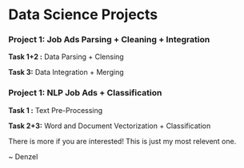 # Data Science Projects

### Project 1: Job Ads Parsing + Cleaning + Integration

**Task 1+2 :** Data Parsing + Clensing

**Task 3:** Data Integration + Merging

### Project 1: NLP Job Ads + Classification

**Task 1 :** Text Pre-Processing

**Task 2+3:** Word and Document Vectorization + Classification


There is more if you are interested! This is just my most relevent one.

~ Denzel
